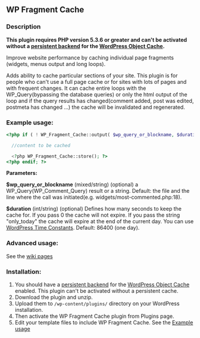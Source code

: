 ## WP Fragment Cache

### Description
**This plugin requires PHP version 5.3.6 or greater and can't be activated without a [persistent backend](https://codex.wordpress.org/Class_Reference/WP_Object_Cache#Persistent_Cache_Plugins) for the [WordPress Object Cache](https://codex.wordpress.org/Class_Reference/WP_Object_Cache).**

Improve website performance by caching individual page fragments (widgets, menus output and long loops).

Adds ability to cache particular sections of your site. This plugin is for people who can't use a full page cache or for sites with lots of pages and with frequent changes.
It can cache entire loops with the WP_Query(bypassing the database queries) or only the html output of the loop and if the query results has changed(comment added, post was edited, postmeta has changed ...) the cache will be invalidated and regenerated.

### Example usage:

```php
<?php if ( ! WP_Fragment_Cache::output( $wp_query_or_blockname, $duration ) ): ?>

  //content to be cached

  <?php WP_Fragment_Cache::store(); ?>
<?php endif; ?>
```

**Parameters:**

**$wp_query_or_blockname**
(mixed/string) (optional) a WP_Query(WP_Comment_Query) result or a string.
Default: the file and the line where the call was initiated(e.g. widgets/most-commented.php:18).

**$duration**
(int/string) (optional) Defines how many seconds to keep the cache for. If you pass 0 the cache will not expire. If you pass  the string "only_today" the cache will expire at the end of the current day. You can use [WordPress Time Constants](http://codex.wordpress.org/Transients_API#Using_Time_Constants).
Default: 86400 (one day).

### Advanced usage:
See the [wiki pages](https://github.com/mariuspass/wp-fragment-cache/wiki)

### Installation:
1. You should have a [persistent backend](https://codex.wordpress.org/Class_Reference/WP_Object_Cache#Persistent_Cache_Plugins) for the [WordPress Object Cache](https://codex.wordpress.org/Class_Reference/WP_Object_Cache) enabled. This plugin can't be activated without a persistent cache.
1. Download the plugin and unzip.
1. Upload them to `/wp-content/plugins/` directory on your WordPress installation.
1. Then activate the WP Fragment Cache plugin from Plugins page.
1. Edit your template files to include WP Fragment Cache. See the [Example usage](#example-usage)

